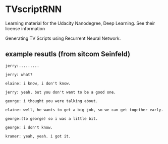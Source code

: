 # TVscriptRNN
Learning material for the Udacity Nanodegree, Deep Learning. See their license information

Generating TV Scripts using Recurrent Neural Network.

## example resutls (from sitcom Seinfeld)
```
jerry:.........

jerry: what?

elaine: i know, i don't know.

jerry: yeah, but you don't want to be a good one.

george: i thought you were talking about.

elaine: well, he wants to get a big job, so we can get together early.

george:(to george) so i was a little bit.

george: i don't know.

kramer: yeah, yeah. i got it.
```
